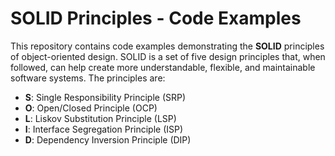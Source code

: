 # SOLID Principles - Code Examples

This repository contains code examples demonstrating the **SOLID** principles of object-oriented design. SOLID is a set of five design principles that, when followed, can help create more understandable, flexible, and maintainable software systems. The principles are:

- **S**: Single Responsibility Principle (SRP)
- **O**: Open/Closed Principle (OCP)
- **L**: Liskov Substitution Principle (LSP)
- **I**: Interface Segregation Principle (ISP)
- **D**: Dependency Inversion Principle (DIP)